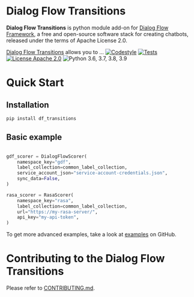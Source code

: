 
# Dialog Flow Transitions

**Dialog Flow Transitions** is python module add-on for [Dialog Flow Framework](https://github.com/deepmipt/dialog_flow_framework), a free and open-source software stack for creating chatbots, released under the terms of Apache License 2.0.


[Dialog Flow Transitions](../..) allows you to ...
[![Codestyle](../../../workflows/codestyle/badge.svg)](../../../actions)
[![Tests](../../../workflows/test_coverage/badge.svg)](../../../actions)
[![License Apache 2.0](https://img.shields.io/badge/license-Apache%202.0-blue.svg)](LICENSE)
![Python 3.6, 3.7, 3.8, 3.9](https://img.shields.io/badge/python-3.6%20%7C%203.7%20%7C%203.8%20%7C%203.9-green.svg)

<!-- TODO: uncomment one of these to add badges to your project description -->
<!-- [![Documentation Status](https://df_transitions.readthedocs.io/en/stable/?badge=stable)]() See readthedocs.io -->
<!-- [![Coverage Status]()]() See coveralls.io -->
<!-- [![PyPI](https://img.shields.io/pypi/v/df_transitions)](https://pypi.org/project/df_transitions/) -->
<!-- [![Downloads](https://pepy.tech/badge/df_transitions)](https://pepy.tech/project/df_transitions) -->

# Quick Start
## Installation
```bash
pip install df_transitions
```

## Basic example
```python

```

```python
gdf_scorer = DialogFlowScorer(
    namespace_key="gdf",
    label_collection=common_label_collection,
    service_account_json="service-account-credentials.json",
    sync_data=False,
)

rasa_scorer = RasaScorer(
    namespace_key="rasa",
    label_collection=common_label_collection,
    url="https://my-rasa-server/",
    api_key="my-api-token",
)
```

To get more advanced examples, take a look at [examples](examples) on GitHub.

# Contributing to the Dialog Flow Transitions

Please refer to [CONTRIBUTING.md](CONTRIBUTING.md).